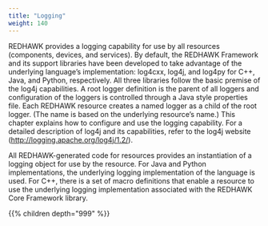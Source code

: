```yaml
---
title: "Logging"
weight: 140
---
```


REDHAWK provides a logging capability for use by all resources (components, devices, and services). By default, the REDHAWK Framework and its support libraries have been developed to take advantage of the underlying language’s implementation: log4cxx, log4j, and log4py for C++, Java, and Python, respectively. All three libraries follow the basic premise of the log4j capabilities. A root logger definition is the parent of all loggers and configuration of the loggers is controlled through a Java style properties file. Each REDHAWK resource creates a named logger as a child of the root logger. (The name is based on the underlying resource’s name.) This chapter explains how to configure and use the logging capability. For a detailed description of log4j and its capabilities, refer to the log4j website (<http://logging.apache.org/log4j/1.2/>).

All REDHAWK-generated code for resources provides an instantiation of a logging object for use by the resource. For Java and Python implementations, the underlying logging implementation of the language is used. For C++, there is a set of macro definitions that enable a resource to use the underlying logging implementation associated with the REDHAWK Core Framework library.

{{% children depth="999" %}}
